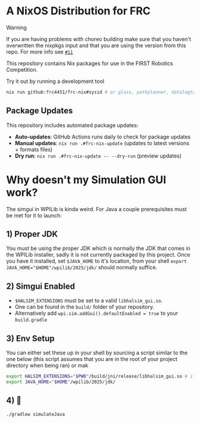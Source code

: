 # A NixOS Distribution for FRC

> [!WARNING]
> If you are having problems with choreo building make sure that you haven't overwritten the nixpkgs input and that you are using the version from this repo. For more info see [`#11`](https://github.com/frc4451/frc-nix/issues/11)

This repository contains Nix packages for use in the FIRST Robotics Competition.

Try it out by running a development tool

```sh
nix run github:frc4451/frc-nix#sysid # or glass, pathplanner, datalogtool, etc.
```

## Package Updates

This repository includes automated package updates:

- **Auto-updates**: GitHub Actions runs daily to check for package updates
- **Manual updates**: `nix run .#frc-nix-update` (updates to latest versions + formats files)
- **Dry run**: `nix run .#frc-nix-update -- --dry-run` (preview updates)

# Why doesn't my Simulation GUI work?

The simgui in WPILib is kinda weird. For Java a couple prerequisites must be met for it to launch:

## 1) Proper JDK

You must be using the proper JDK which is normally the JDK that comes in the WPILib installer, sadly it is not currently packaged by this project. Once you have it installed, set `$JAVA_HOME` to it's location, from your shell `export JAVA_HOME="$HOME"/wpilib/2025/jdk/` should normally suffice.

## 2) Simgui Enabled

- `$HALSIM_EXTENSIONS` must be set to a valid `libhalsim_gui.so`.
- One can be found in the `build/` folder of your repository.
- Alternatively add `wpi.sim.addGui().defaultEnabled = true` to your `build.gradle`

## 3) Env Setup

You can either set these up in your shell by sourcing a script similar to the one below (this script assumes that you are in the root of your project directory when being ran) or mak

```sh
export HALSIM_EXTENSIONS="$PWD"/build/jni/release/libhalsim_gui.so # if not setting up build.gradle
export JAVA_HOME="$HOME"/wpilib/2025/jdk/
```

## 4) 🎉

`./gradlew simulateJava`
